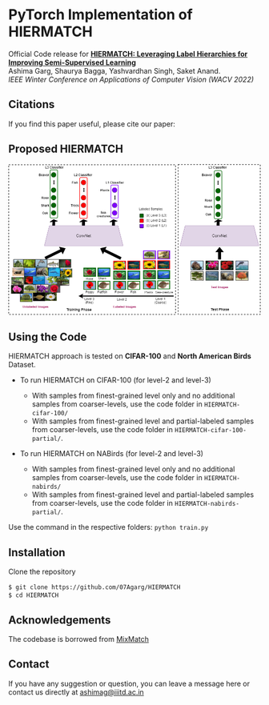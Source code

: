 # PyTorch Implementation of HIERMATCH 

Official Code release for **[HIERMATCH: Leveraging Label Hierarchies for Improving Semi-Supervised Learning](https://arxiv.org/pdf/2111.00164.pdf)** <br/>
Ashima Garg, Shaurya Bagga, Yashvardhan Singh, Saket Anand. <br />
_IEEE Winter Conference on Applications of Computer Vision (WACV 2022)_ <br/>

## Citations
If you find this paper useful, please cite our paper: 

## Proposed HIERMATCH
<div align="center">
  <img src="imgs/HIERMATCH_approach.png"/>
</div>

## Using the Code
HIERMATCH approach is tested on **CIFAR-100** and **North American Birds** Dataset. <br/>

- To run HIERMATCH on CIFAR-100 (for level-2 and level-3)
  - With samples from finest-grained level only and no additional samples from coarser-levels, use the code folder in ```HIERMATCH-cifar-100/```
  - With samples from finest-grained level and partial-labeled samples from coarser-levels, use the code folder in ```HIERMATCH-cifar-100-partial/```.

- To run HIERMATCH on NABirds (for level-2 and level-3)
  - With samples from finest-grained level only and no additional samples from coarser-levels, use the code folder in ```HIERMATCH-nabirds/```
  - With samples from finest-grained level and partial-labeled samples from coarser-levels, use the code folder in ```HIERMATCH-nabirds-partial/```.

Use the command in the respective folders: ```python train.py```

## Installation
Clone the repository
```
$ git clone https://github.com/07Agarg/HIERMATCH
$ cd HIERMATCH
```

## Acknowledgements
The codebase is borrowed from [MixMatch](https://github.com/YU1ut/MixMatch-pytorch)

## Contact 
If you have any suggestion or question, you can leave a message here or contact us directly at ashimag@iiitd.ac.in
